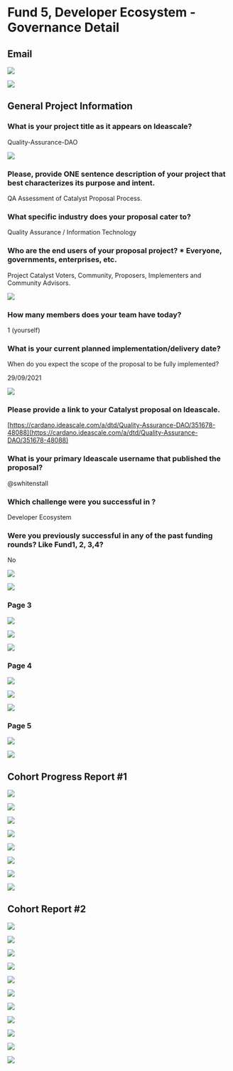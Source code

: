 # Fund 5, Developer Ecosystem - Governance Detail

## Email

![](../.gitbook/assets/2021-08-13.png)

![](../.gitbook/assets/2021-08-13-1-.png)

## General Project Information

### What is your project title as it appears on Ideascale?

Quality-Assurance-DAO

![](../.gitbook/assets/2021-08-13-2-.png)

### Please, provide ONE sentence description of your project that best characterizes its purpose and intent.

QA Assessment of Catalyst Proposal Process.

### What specific industry does your proposal cater to?

Quality Assurance / Information Technology

### Who are the end users of your proposal project? \* Everyone, governments, enterprises, etc.

Project Catalyst Voters, Community, Proposers, Implementers and Community Advisors.

![](../.gitbook/assets/2021-08-13-3-.png)

### How many members does your team have today?

1 \(yourself\)

### What is your current planned implementation/delivery date?

When do you expect the scope of the proposal to be fully implemented?

29/09/2021

![](../.gitbook/assets/2021-08-13-4-.png)

### Please provide a link to your Catalyst proposal on Ideascale.

[https://cardano.ideascale.com/a/dtd/Quality-Assurance-DAO/351678-48088](https://cardano.ideascale.com/a/dtd/Quality-Assurance-DAO/351678-48088)

### What is your primary Ideascale username that published the proposal?

@swhitenstall

### Which challenge were you successful in ?

Developer Ecosystem

### Were you previously successful in any of the past funding rounds? Like Fund1, 2, 3,4?

No

![](../.gitbook/assets/2021-08-13-5-.png)

![](../.gitbook/assets/2021-08-13-6-.png)

### Page 3

![](../.gitbook/assets/2021-08-13-7-.png)

![](../.gitbook/assets/2021-08-13-8-.png)

![](../.gitbook/assets/2021-08-13-9-.png)

### Page 4

![](../.gitbook/assets/2021-08-13-10-%20%281%29%20%281%29.png)

![](../.gitbook/assets/2021-08-13-11-.png)

![](../.gitbook/assets/2021-08-13-12-.png)

### Page 5

![](../.gitbook/assets/2021-08-13-13-.png)

![](../.gitbook/assets/2021-08-13-14-.png)

## Cohort Progress Report \#1

![](../.gitbook/assets/2021-08-27%20%281%29.png)

![](../.gitbook/assets/2021-08-27-1-.png)

![](../.gitbook/assets/2021-08-27-2-.png)

![](../.gitbook/assets/2021-08-27-3-.png)

![](../.gitbook/assets/2021-08-27-4-.png)

![](../.gitbook/assets/2021-08-27-7-.png)

![](../.gitbook/assets/2021-08-27-8-.png)

![](../.gitbook/assets/2021-08-27-9-.png)

## Cohort Report \#2

![](../.gitbook/assets/2021-09-22.png)

![](../.gitbook/assets/2021-09-22-1-.png)

![](../.gitbook/assets/2021-09-22-2-.png)

![](../.gitbook/assets/2021-09-22-3-.png)

![](../.gitbook/assets/2021-09-22-5-.png)

![](../.gitbook/assets/2021-09-22-7-.png)

![](../.gitbook/assets/2021-09-22-8-.png)

![](../.gitbook/assets/2021-09-22-9-.png)

![](../.gitbook/assets/2021-09-22-10-.png)

![](../.gitbook/assets/2021-09-22-11-.png)

![](../.gitbook/assets/2021-09-22-12-.png)



